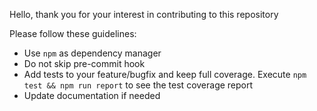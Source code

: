 Hello, thank you for your interest in contributing to this repository

Please follow these guidelines:

*   Use `npm` as dependency manager
*   Do not skip pre-commit hook
*   Add tests to your feature/bugfix and keep full coverage. Execute `npm test && npm run report` to
    see the test coverage report
*   Update documentation if needed
